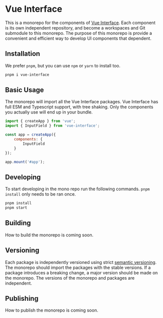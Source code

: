 # Vue Interface

This is a monorepo for the components of [Vue Interface](https://github.com/vue-interface). Each component is its own independent repository, and become a workspaces and Git submodule to this monorepo. The purpose of this monorepo is provide a convenient and efficient way to develop UI components that dependent.

## Installation

We prefer `pnpm`, but you can use `npm` or `yarn` to install too. 

```bash
pnpm i vue-interface
```

## Basic Usage

The monorepo will import all the Vue Interface packages. Vue Interface has full ESM and Typescript support, with tree shaking. Only the components you actually use will end up in your bundle.

```js
import { createApp } from 'vue';
import { InputField } from 'vue-interface';

const app = createApp({
    components: {
        InputField
    }
});

app.mount('#app');
```

## Developing

To start developing in the mono repo run the following commands. `pnpm install` only needs to be ran once.

```bash
pnpm install
pnpm start
```

## Building

How to build the monorepo is coming soon.

## Versioning

Each package is independently versioned using strict [semantic versioning](https://semver.org/). The monorepo should import the packages with the stable versions. If a package introduces a breaking change, a major version should be made on the monorepo. The versions of the monorepo and packages are independent.

## Publishing

How to publish the monorepo is coming soon.
